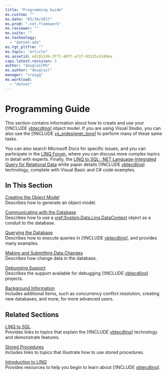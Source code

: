 ```yaml
---
title: "Programming Guide"
ms.custom: ""
ms.date: "03/30/2017"
ms.prod: ".net-framework"
ms.reviewer: ""
ms.suite: ""
ms.technology: 
  - "dotnet-ado"
ms.tgt_pltfrm: ""
ms.topic: "article"
ms.assetid: ed1012d4-3ff2-4877-af27-93125c4180ea
caps.latest.revision: 3
author: "douglaslMS"
ms.author: "douglasl"
manager: "craigg"
ms.workload: 
  - "dotnet"
---
```

# Programming Guide
This section contains information about how to create and use your [!INCLUDE [vbtecdlinq](../../../../../../includes/vbtecdlinq-md.md)] object model. If you are using Visual Studio, you can also use the [!INCLUDE [vs_ordesigner_long](../../../../../../includes/vs-ordesigner-long-md.md)] to perform many of these same tasks.  
  
 You can also search Microsoft Docs for specific issues, and you can participate in the [LINQ Forum](http://go.microsoft.com/fwlink/?LinkId=76488), where you can discuss more complex topics in detail with experts. Finally, the [LINQ to SQL: .NET Language-Integrated Query for Relational Data](http://go.microsoft.com/fwlink/?LinkId=93205) white paper details [!INCLUDE [vbtecdlinq](../../../../../../includes/vbtecdlinq-md.md)] technology, complete with Visual Basic and C# code examples.  
  
## In This Section  
 [Creating the Object Model](../../../../../../docs/framework/data/adonet/sql/linq/creating-the-object-model.md)  
 Describes how to generate an object model.  
  
 [Communicating with the Database](../../../../../../docs/framework/data/adonet/sql/linq/communicating-with-the-database.md)  
 Describes how to use a <xref:System.Data.Linq.DataContext> object as a conduit to the database.  
  
 [Querying the Database](../../../../../../docs/framework/data/adonet/sql/linq/querying-the-database.md)  
 Describes how to execute queries in [!INCLUDE [vbtecdlinq](../../../../../../includes/vbtecdlinq-md.md)], and provides many examples.  
  
 [Making and Submitting Data Changes](../../../../../../docs/framework/data/adonet/sql/linq/making-and-submitting-data-changes.md)  
 Describes how change data in the database.  
  
 [Debugging Support](../../../../../../docs/framework/data/adonet/sql/linq/debugging-support.md)  
 Describes the support available for debugging [!INCLUDE [vbtecdlinq](../../../../../../includes/vbtecdlinq-md.md)] projects.  
  
 [Background Information](../../../../../../docs/framework/data/adonet/sql/linq/background-information.md)  
 Includes additional items, such as concurrency conflict resolution, creating new databases, and more, for more advanced users.  
  
## Related Sections  
 [LINQ to SQL](../../../../../../docs/framework/data/adonet/sql/linq/index.md)  
 Provides links to topics that explain the [!INCLUDE [vbtecdlinq](../../../../../../includes/vbtecdlinq-md.md)] technology and demonstrate features.  
  
 [Stored Procedures](../../../../../../docs/framework/data/adonet/sql/linq/stored-procedures.md)  
 Includes links to topics that illustrate how to use stored procedures.  
  
 [Introduction to LINQ](http://msdn.microsoft.com/library/24dddf19-12a0-4707-a4bc-eba4fa7f219e)  
 Provides resources to help you begin to learn about [!INCLUDE [vbtecdlinq](../../../../../../includes/vbtecdlinq-md.md)].
